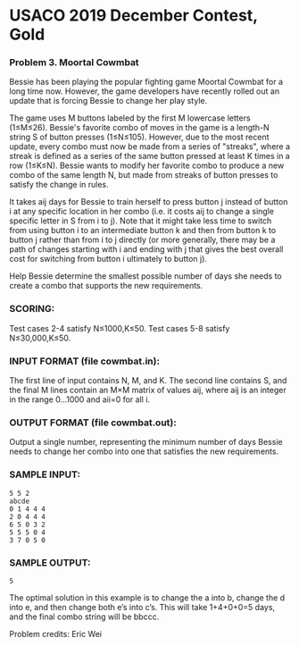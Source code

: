 # USACO 2019 December Contest, Gold
### Problem 3. Moortal Cowmbat

Bessie has been playing the popular fighting game Moortal Cowmbat for a long time now. However, the game developers have recently rolled out an update that is forcing Bessie to change her play style.

The game uses M buttons labeled by the first M lowercase letters (1≤M≤26). Bessie's favorite combo of moves in the game is a length-N string S of button presses (1≤N≤105). However, due to the most recent update, every combo must now be made from a series of "streaks", where a streak is defined as a series of the same button pressed at least K times in a row (1≤K≤N). Bessie wants to modify her favorite combo to produce a new combo of the same length N, but made from streaks of button presses to satisfy the change in rules.

It takes aij days for Bessie to train herself to press button j instead of button i at any specific location in her combo (i.e. it costs aij to change a single specific letter in S from i to j). Note that it might take less time to switch from using button i to an intermediate button k and then from button k to button j rather than from i to j directly (or more generally, there may be a path of changes starting with i and ending with j that gives the best overall cost for switching from button i ultimately to button j).

Help Bessie determine the smallest possible number of days she needs to create a combo that supports the new requirements.

### SCORING:
Test cases 2-4 satisfy N≤1000,K≤50.
Test cases 5-8 satisfy N≤30,000,K≤50.

### INPUT FORMAT (file cowmbat.in):
The first line of input contains N, M, and K. The second line contains S, and the final M lines contain an M×M matrix of values aij, where aij is an integer in the range 0…1000 and aii=0 for all i.

### OUTPUT FORMAT (file cowmbat.out):
Output a single number, representing the minimum number of days Bessie needs to change her combo into one that satisfies the new requirements.

### SAMPLE INPUT:
```
5 5 2
abcde
0 1 4 4 4
2 0 4 4 4
6 5 0 3 2
5 5 5 0 4
3 7 0 5 0
```

### SAMPLE OUTPUT:
```
5
```

The optimal solution in this example is to change the a into b, change the d into e, and then change both e’s into c’s. This will take 1+4+0+0=5 days, and the final combo string will be bbccc.

Problem credits: Eric Wei